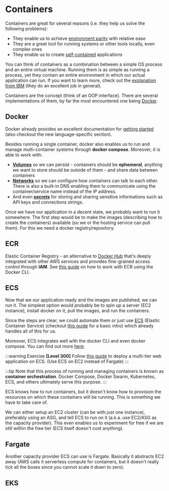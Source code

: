 # Containers

Containers are great for several reasons (i.e. they help us solve the following problems):

- They enable us to achieve [environment parity](https://12factor.net/dev-prod-parity) with relative ease
- They are a great tool for running systems or other tools locally, even complex ones
- They enable us to create [self-contained](https://12factor.net/dependencies) applications

You can think of containers as a combination between a simple OS process and an entire virtual machine. Running them is as simple as running a process, yet they contain an entire environment in which our actual application can run. If you want to learn more, check out the [explanation from IBM](https://www.ibm.com/cloud/blog/containers-vs-vms) (they do an excellent job in general).

Containers are the concept (think of an OOP interface). There are several implementations of them, by far the most encountered one being [Docker](https://docs.docker.com/get-started/overview/).

## Docker

Docker already provides an excellent documentation for [getting started](https://docs.docker.com/get-started/) (also checkout the new language-specific section).

Besides running a single container, docker also enables us to run and manage multi-container systems through **docker compose**. Moreover, it is able to work with:

- [**Volumes**](https://docs.docker.com/storage/volumes/) so we can persist - containers should be **ephemeral**, anything we want to store should be outside of them - and share data between containers
- [**Networks**](https://docs.docker.com/network/) so we can configure how containers can talk to each other. There is also a built-in DNS enabling them to communicate using the container/service name instead of the IP address.
- And even [**secrets**](https://docs.docker.com/engine/swarm/secrets/) for storing and sharing sensitive informations such as API keys and connections strings.

Once we have our application in a decent state, we probably want to run it somewhere. The first step would be to make the images (describing how to create the containers) available (so we or the hosting service can pull them). For this we need a docker registry/repository.

## ECR

Elastic Container Registry - an alternative to [Docker Hub](https://hub.docker.com/) that's deeply integrated with other AWS services and provides fine-grained access control through **IAM**. See [this guide](https://docs.aws.amazon.com/AmazonECR/latest/userguide/getting-started-cli.html) on how to work with ECR using the Docker CLI.

## ECS

Now that we our application ready and the images are published, we can run it. The simplest option would probably be to spin up a server (EC2 instance), install docker on it, pull the images, and run the containers.

Since the steps are clear, we could automate them or just use [ECS](https://aws.amazon.com/ecs/getting-started/) (Elastic Container Service) (checkout [this guide](https://aws.amazon.com/getting-started/hands-on/deploy-docker-containers/) for a basic intro) which already handles all of this for us.

Moreover, ECS integrates well with the docker CLI and even docker compose. You can find out more [here](https://docs.docker.com/cloud/ecs-integration/).

:::warning Exercise
**[Level 300]** Follow [this guide](https://aws.amazon.com/blogs/containers/deploy-applications-on-amazon-ecs-using-docker-compose/) to deploy a multi-tier web application on ECS. (Use ECS on EC2 instead of Fargate)
:::

:::tip
Note that this process of running and managing containers is known as **container orchestration**. Docker Compose, Docker Swarm, Kubernetes, ECS, and others ultimately serve this purpose.
:::

ECS knows how to run containers, but it doesn't know how to provision the resources on which these containers will be running. This is something we have to take care of.

We can either setup an EC2 cluster (can be with just one instance), preferably using an ASG, and tell ECS to run on it (a.k.a. use EC2/ASG as the capacity provider). This even enables us to experiment for free if we are still within the free tier (ECS itself doesn't cost anything).

## Fargate

Another capacity provider ECS can use is Fargate. Basically it abstracts EC2 away (AWS calls it serverless compute for containers, but it doesn't really tick all the boxes since you cannot scale it down to zero).

## EKS
